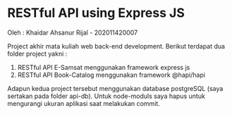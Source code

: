 # RESTful API using Express JS
Oleh : Khaidar Ahsanur Rijal - 202011420007

Project akhir mata kuliah web back-end development.
Berikut terdapat dua folder project yakni :
1. RESTful API E-Samsat menggunakan framework express js
2. RESTful API Book-Catalog menggunakan framework @hapi/hapi

Adapun kedua project tersebut menggunakan database postgreSQL (saya sertakan pada folder api-db).
Untuk node-moduls saya hapus untuk mengurangi ukuran aplikasi saat melakukan commit.
